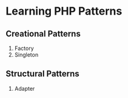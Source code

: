 # Learning PHP Patterns
## Creational Patterns
1. Factory
2. Singleton
## Structural Patterns
1. Adapter